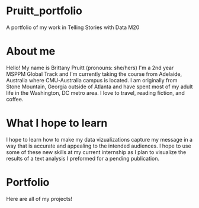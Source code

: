 # Pruitt_portfolio
A portfolio of my work in Telling Stories with Data M20

# About me 
Hello! My name is Brittany Pruitt (pronouns: she/hers) I'm a 2nd year MSPPM Global Track and I'm currently taking the course from Adelaide, Australia where CMU-Australia campus is located. I am originally from Stone Mountain, Georgia outside of Atlanta and have spent most of my adult life in the Washington, DC metro area. I love to travel, reading fiction, and coffee.

# What I hope to learn
I hope to learn how to make my data vizualizations capture my message in a way that is accurate and appealing to the intended audiences. I hope to use some of these new skills at my current internship as I plan to visualize the results of a text analysis I preformed for a pending publication.

# Portfolio
Here are all of my projects!
